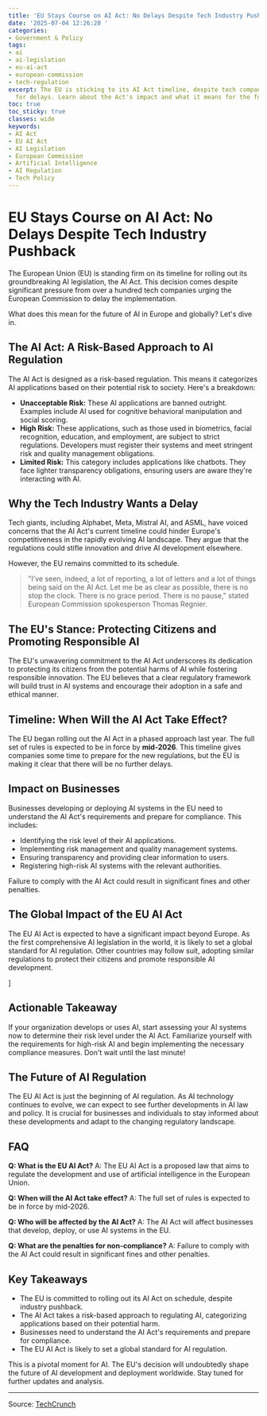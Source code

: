 ```yaml
---
title: 'EU Stays Course on AI Act: No Delays Despite Tech Industry Pushback'
date: '2025-07-04 12:26:20 '
categories:
- Government & Policy
tags:
- ai
- ai-legislation
- eu-ai-act
- european-commission
- tech-regulation
excerpt: The EU is sticking to its AI Act timeline, despite tech companies' requests
  for delays. Learn about the Act's impact and what it means for the future of AI.
toc: true
toc_sticky: true
classes: wide
keywords:
- AI Act
- EU AI Act
- AI Legislation
- European Commission
- Artificial Intelligence
- AI Regulation
- Tech Policy
---
```


# EU Stays Course on AI Act: No Delays Despite Tech Industry Pushback

The European Union (EU) is standing firm on its timeline for rolling out its groundbreaking AI legislation, the AI Act. This decision comes despite significant pressure from over a hundred tech companies urging the European Commission to delay the implementation.

What does this mean for the future of AI in Europe and globally? Let's dive in.

## The AI Act: A Risk-Based Approach to AI Regulation

The AI Act is designed as a risk-based regulation. This means it categorizes AI applications based on their potential risk to society. Here's a breakdown:

*   **Unacceptable Risk:** These AI applications are banned outright. Examples include AI used for cognitive behavioral manipulation and social scoring.
*   **High Risk:** These applications, such as those used in biometrics, facial recognition, education, and employment, are subject to strict regulations. Developers must register their systems and meet stringent risk and quality management obligations.
*   **Limited Risk:** This category includes applications like chatbots. They face lighter transparency obligations, ensuring users are aware they're interacting with AI.

## Why the Tech Industry Wants a Delay

Tech giants, including Alphabet, Meta, Mistral AI, and ASML, have voiced concerns that the AI Act's current timeline could hinder Europe's competitiveness in the rapidly evolving AI landscape. They argue that the regulations could stifle innovation and drive AI development elsewhere.

However, the EU remains committed to its schedule.

> "I’ve seen, indeed, a lot of reporting, a lot of letters and a lot of things being said on the AI Act. Let me be as clear as possible, there is no stop the clock. There is no grace period. There is no pause," stated European Commission spokesperson Thomas Regnier.

## The EU's Stance: Protecting Citizens and Promoting Responsible AI

The EU's unwavering commitment to the AI Act underscores its dedication to protecting its citizens from the potential harms of AI while fostering responsible innovation. The EU believes that a clear regulatory framework will build trust in AI systems and encourage their adoption in a safe and ethical manner.

## Timeline: When Will the AI Act Take Effect?

The EU began rolling out the AI Act in a phased approach last year. The full set of rules is expected to be in force by **mid-2026**. This timeline gives companies some time to prepare for the new regulations, but the EU is making it clear that there will be no further delays.

## Impact on Businesses

Businesses developing or deploying AI systems in the EU need to understand the AI Act's requirements and prepare for compliance. This includes:

*   Identifying the risk level of their AI applications.
*   Implementing risk management and quality management systems.
*   Ensuring transparency and providing clear information to users.
*   Registering high-risk AI systems with the relevant authorities.

Failure to comply with the AI Act could result in significant fines and other penalties.

## The Global Impact of the EU AI Act

The EU AI Act is expected to have a significant impact beyond Europe. As the first comprehensive AI legislation in the world, it is likely to set a global standard for AI regulation. Other countries may follow suit, adopting similar regulations to protect their citizens and promote responsible AI development.

]

## Actionable Takeaway

If your organization develops or uses AI, start assessing your AI systems now to determine their risk level under the AI Act. Familiarize yourself with the requirements for high-risk AI and begin implementing the necessary compliance measures. Don't wait until the last minute!

## The Future of AI Regulation

The EU AI Act is just the beginning of AI regulation. As AI technology continues to evolve, we can expect to see further developments in AI law and policy. It is crucial for businesses and individuals to stay informed about these developments and adapt to the changing regulatory landscape.

## FAQ

**Q: What is the EU AI Act?**
A: The EU AI Act is a proposed law that aims to regulate the development and use of artificial intelligence in the European Union.

**Q: When will the AI Act take effect?**
A: The full set of rules is expected to be in force by mid-2026.

**Q: Who will be affected by the AI Act?**
A: The AI Act will affect businesses that develop, deploy, or use AI systems in the EU.

**Q: What are the penalties for non-compliance?**
A: Failure to comply with the AI Act could result in significant fines and other penalties.

## Key Takeaways

*   The EU is committed to rolling out its AI Act on schedule, despite industry pushback.
*   The AI Act takes a risk-based approach to regulating AI, categorizing applications based on their potential harm.
*   Businesses need to understand the AI Act's requirements and prepare for compliance.
*   The EU AI Act is likely to set a global standard for AI regulation.

This is a pivotal moment for AI. The EU's decision will undoubtedly shape the future of AI development and deployment worldwide. Stay tuned for further updates and analysis.

---

Source: [TechCrunch](https://techcrunch.com/2025/07/04/eu-says-it-will-continue-rolling-out-ai-legislation-on-schedule/)